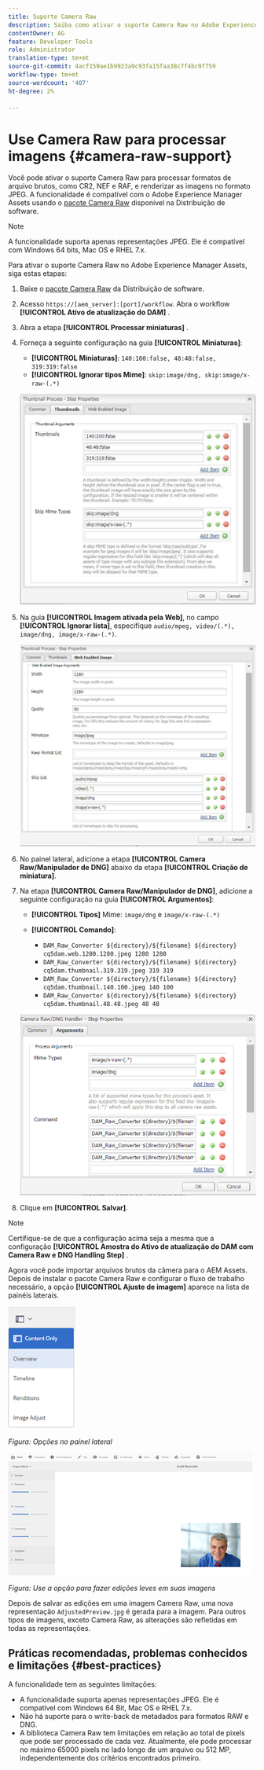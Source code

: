 ```yaml
---
title: Suporte Camera Raw
description: Saiba como ativar o suporte Camera Raw no Adobe Experience Manager Assets.
contentOwner: AG
feature: Developer Tools
role: Administrator
translation-type: tm+mt
source-git-commit: 4acf159ae1b9923a9c93fa15faa38c7f4bc9f759
workflow-type: tm+mt
source-wordcount: '407'
ht-degree: 2%

---
```



# Use Camera Raw para processar imagens {#camera-raw-support}

Você pode ativar o suporte Camera Raw para processar formatos de arquivo brutos, como CR2, NEF e RAF, e renderizar as imagens no formato JPEG. A funcionalidade é compatível com o Adobe Experience Manager Assets usando o [pacote Camera Raw](https://experience.adobe.com/#/downloads/content/software-distribution/en/aem.html?package=/content/software-distribution/en/details.html/content/dam/aem/public/adobe/packages/aem630/product/assets/aem-assets-cameraraw-pkg) disponível na Distribuição de software.

>[!NOTE]
>
>A funcionalidade suporta apenas representações JPEG. Ele é compatível com Windows 64 bits, Mac OS e RHEL 7.x.

Para ativar o suporte Camera Raw no Adobe Experience Manager Assets, siga estas etapas:

1. Baixe o [pacote Camera Raw](https://experience.adobe.com/#/downloads/content/software-distribution/en/aem.html?package=/content/software-distribution/en/details.html/content/dam/aem/public/adobe/packages/aem630/product/assets/aem-assets-cameraraw-pkg) da Distribuição de software.

1. Acesso `https://[aem_server]:[port]/workflow`. Abra o workflow **[!UICONTROL Ativo de atualização do DAM]** .

1. Abra a etapa **[!UICONTROL Processar miniaturas]** .

1. Forneça a seguinte configuração na guia **[!UICONTROL Miniaturas]**:

   * **[!UICONTROL Miniaturas]**:  `140:100:false, 48:48:false, 319:319:false`
   * **[!UICONTROL Ignorar tipos Mime]**: `skip:image/dng, skip:image/x-raw-(.*)`

   ![calúnia](assets/chlimage_1-334.png)

1. Na guia **[!UICONTROL Imagem ativada pela Web]**, no campo **[!UICONTROL Ignorar lista]**, especifique `audio/mpeg, video/(.*), image/dng, image/x-raw-(.*)`.

   ![calúnia](assets/chlimage_1-335.png)

1. No painel lateral, adicione a etapa **[!UICONTROL Camera Raw/Manipulador de DNG]** abaixo da etapa **[!UICONTROL Criação de miniatura]**.

1. Na etapa **[!UICONTROL Camera Raw/Manipulador de DNG]**, adicione a seguinte configuração na guia **[!UICONTROL Argumentos]**:

   * **[!UICONTROL Tipos]** Mime:  `image/dng` e  `image/x-raw-(.*)`
   * **[!UICONTROL Comando]**:

      * `DAM_Raw_Converter ${directory}/${filename} ${directory} cq5dam.web.1280.1280.jpeg 1280 1280`
      * `DAM_Raw_Converter ${directory}/${filename} ${directory} cq5dam.thumbnail.319.319.jpeg 319 319`
      * `DAM_Raw_Converter ${directory}/${filename} ${directory} cq5dam.thumbnail.140.100.jpeg 140 100`
      * `DAM_Raw_Converter ${directory}/${filename} ${directory} cq5dam.thumbnail.48.48.jpeg 48 48`

   ![chlimage_1-336](assets/chlimage_1-336.png)

1. Clique em **[!UICONTROL Salvar]**.

>[!NOTE]
>
>Certifique-se de que a configuração acima seja a mesma que a configuração **[!UICONTROL Amostra do Ativo de atualização do DAM com Camera Raw e DNG Handling Step]** .

Agora você pode importar arquivos brutos da câmera para o AEM Assets. Depois de instalar o pacote Camera Raw e configurar o fluxo de trabalho necessário, a opção **[!UICONTROL Ajuste de imagem]** aparece na lista de painéis laterais.

![chlimage_1-337](assets/chlimage_1-337.png)

*Figura: Opções no painel lateral*

![chlimage_1-338](assets/chlimage_1-338.png)

*Figura: Use a opção para fazer edições leves em suas imagens*

Depois de salvar as edições em uma imagem Camera Raw, uma nova representação `AdjustedPreview.jpg` é gerada para a imagem. Para outros tipos de imagens, exceto Camera Raw, as alterações são refletidas em todas as representações.

## Práticas recomendadas, problemas conhecidos e limitações {#best-practices}

A funcionalidade tem as seguintes limitações:

* A funcionalidade suporta apenas representações JPEG. Ele é compatível com Windows 64 Bit, Mac OS e RHEL 7.x.
* Não há suporte para o write-back de metadados para formatos RAW e DNG.
* A biblioteca Camera Raw tem limitações em relação ao total de pixels que pode ser processado de cada vez. Atualmente, ele pode processar no máximo 65000 pixels no lado longo de um arquivo ou 512 MP, independentemente dos critérios encontrados primeiro.
